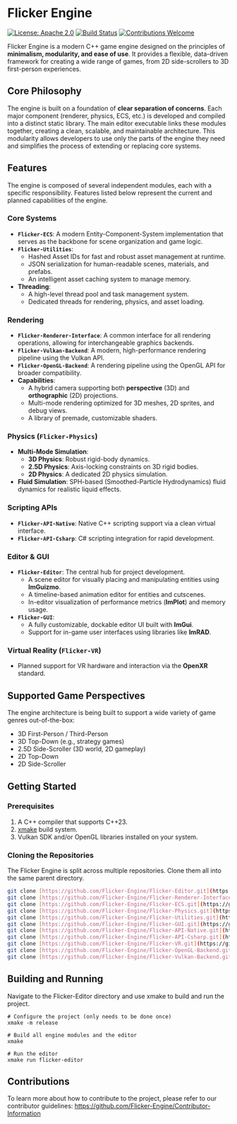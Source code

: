 # Flicker Engine

[![License: Apache 2.0](https://img.shields.io/badge/License-Apache_2.0-blue.svg)](https://opensource.org/licenses/Apache-2.0)
[![Build Status](https://img.shields.io/badge/build-pending-lightgrey)](https://github.com/Flicker-Engine)
[![Contributions Welcome](https://img.shields.io/badge/contributions-welcome-orange.svg)](#contributing)

Flicker Engine is a modern C++ game engine designed on the principles of **minimalism, modularity, and ease of use**. It provides a flexible, data-driven framework for creating a wide range of games, from 2D side-scrollers to 3D first-person experiences.

## Core Philosophy

The engine is built on a foundation of **clear separation of concerns**. Each major component (renderer, physics, ECS, etc.) is developed and compiled into a distinct static library. The main editor executable links these modules together, creating a clean, scalable, and maintainable architecture. This modularity allows developers to use only the parts of the engine they need and simplifies the process of extending or replacing core systems.

## Features

The engine is composed of several independent modules, each with a specific responsibility. Features listed below represent the current and planned capabilities of the engine.

### Core Systems
-   **`Flicker-ECS`**: A modern Entity-Component-System implementation that serves as the backbone for scene organization and game logic.
-   **`Flicker-Utilities`**:
    -   Hashed Asset IDs for fast and robust asset management at runtime.
    -   JSON serialization for human-readable scenes, materials, and prefabs.
    -   An intelligent asset caching system to manage memory.
-   **Threading**:
    -   A high-level thread pool and task management system.
    -   Dedicated threads for rendering, physics, and asset loading.

### Rendering
-   **`Flicker-Renderer-Interface`**: A common interface for all rendering operations, allowing for interchangeable graphics backends.
-   **`Flicker-Vulkan-Backend`**: A modern, high-performance rendering pipeline using the Vulkan API.
-   **`Flicker-OpenGL-Backend`**: A rendering pipeline using the OpenGL API for broader compatibility.
-   **Capabilities**:
    -   A hybrid camera supporting both **perspective** (3D) and **orthographic** (2D) projections.
    -   Multi-mode rendering optimized for 3D meshes, 2D sprites, and debug views.
    -   A library of premade, customizable shaders.

### Physics (`Flicker-Physics`)
-   **Multi-Mode Simulation**:
    -   **3D Physics**: Robust rigid-body dynamics.
    -   **2.5D Physics**: Axis-locking constraints on 3D rigid bodies.
    -   **2D Physics**: A dedicated 2D physics simulation.
-   **Fluid Simulation**: SPH-based (Smoothed-Particle Hydrodynamics) fluid dynamics for realistic liquid effects.

### Scripting APIs
-   **`Flicker-API-Native`**: Native C++ scripting support via a clean virtual interface.
-   **`Flicker-API-Csharp`**: C# scripting integration for rapid development.

### Editor & GUI
-   **`Flicker-Editor`**: The central hub for project development.
    -   A scene editor for visually placing and manipulating entities using **ImGuizmo**.
    -   A timeline-based animation editor for entities and cutscenes.
    -   In-editor visualization of performance metrics (**ImPlot**) and memory usage.
-   **`Flicker-GUI`**:
    -   A fully customizable, dockable editor UI built with **ImGui**.
    -   Support for in-game user interfaces using libraries like **ImRAD**.

### Virtual Reality (`Flicker-VR`)
-   Planned support for VR hardware and interaction via the **OpenXR** standard.

## Supported Game Perspectives

The engine architecture is being built to support a wide variety of game genres out-of-the-box:
-   3D First-Person / Third-Person
-   3D Top-Down (e.g., strategy games)
-   2.5D Side-Scroller (3D world, 2D gameplay)
-   2D Top-Down
-   2D Side-Scroller

## Getting Started

### Prerequisites
1.  A C++ compiler that supports C++23.
2.  [xmake](https://xmake.io/) build system.
3.  Vulkan SDK and/or OpenGL libraries installed on your system.

### Cloning the Repositories
The Flicker Engine is split across multiple repositories. Clone them all into the same parent directory.

```bash
git clone [https://github.com/Flicker-Engine/Flicker-Editor.git](https://github.com/Flicker-Engine/Flicker-Editor.git)
git clone [https://github.com/Flicker-Engine/Flicker-Renderer-Interface.git](https://github.com/Flicker-Engine/Flicker-Renderer-Interface.git)
git clone [https://github.com/Flicker-Engine/Flicker-ECS.git](https://github.com/Flicker-Engine/Flicker-ECS.git)
git clone [https://github.com/Flicker-Engine/Flicker-Physics.git](https://github.com/Flicker-Engine/Flicker-Physics.git)
git clone [https://github.com/Flicker-Engine/Flicker-Utilities.git](https://github.com/Flicker-Engine/Flicker-Utilities.git)
git clone [https://github.com/Flicker-Engine/Flicker-GUI.git](https://github.com/Flicker-Engine/Flicker-GUI.git)
git clone [https://github.com/Flicker-Engine/Flicker-API-Native.git](https://github.com/Flicker-Engine/Flicker-API-Native.git)
git clone [https://github.com/Flicker-Engine/Flicker-API-Csharp.git](https://github.com/Flicker-Engine/Flicker-API-Csharp.git)
git clone [https://github.com/Flicker-Engine/Flicker-VR.git](https://github.com/Flicker-Engine/Flicker-VR.git)
git clone [https://github.com/Flicker-Engine/Flicker-OpenGL-Backend.git](https://github.com/Flicker-Engine/Flicker-OpenGL-Backend.git)
git clone [https://github.com/Flicker-Engine/Flicker-Vulkan-Backend.git](https://github.com/Flicker-Engine/Flicker-Vulkan-Backend.git)
```

## Building and Running
Navigate to the Flicker-Editor directory and use xmake to build and run the project.
```
# Configure the project (only needs to be done once)
xmake -m release

# Build all engine modules and the editor
xmake

# Run the editor
xmake run flicker-editor
```
## Contributions
To learn more about how to contribute to the project, please refer to our contributor guidelines:
https://github.com/Flicker-Engine/Contributor-Information
